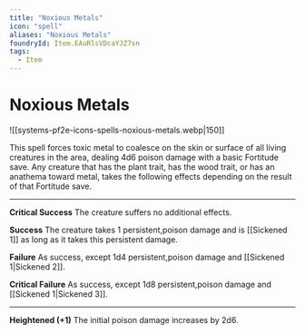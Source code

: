 ```yaml
---
title: "Noxious Metals"
icon: "spell"
aliases: "Noxious Metals"
foundryId: Item.EAuRlsVDcaYJZ7sn
tags:
  - Item
---
```


# Noxious Metals
![[systems-pf2e-icons-spells-noxious-metals.webp|150]]

This spell forces toxic metal to coalesce on the skin or surface of all living creatures in the area, dealing 4d6 poison damage with a basic Fortitude save. Any creature that has the plant trait, has the wood trait, or has an anathema toward metal, takes the following effects depending on the result of that Fortitude save.

* * *

**Critical Success** The creature suffers no additional effects.

**Success** The creature takes 1 persistent,poison damage and is [[Sickened 1]] as long as it takes this persistent damage.

**Failure** As success, except 1d4 persistent,poison damage and [[Sickened 1|Sickened 2]].

**Critical Failure** As success, except 1d8 persistent,poison damage and [[Sickened 1|Sickened 3]].

* * *

**Heightened (+1)** The initial poison damage increases by 2d6.
